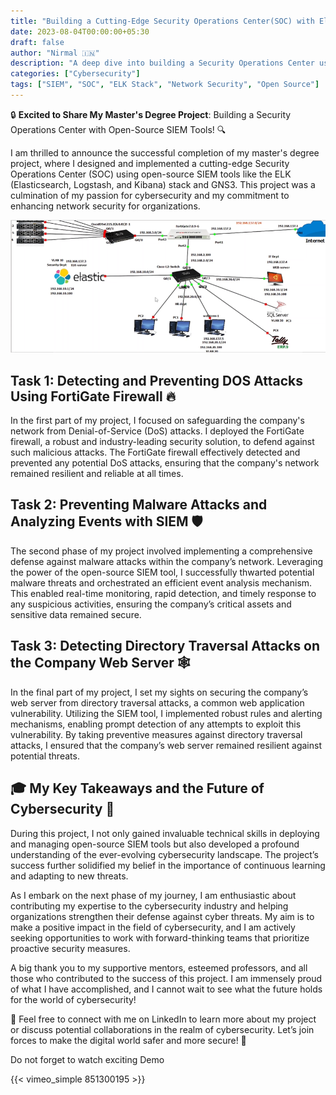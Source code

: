 ```yaml
---
title: "Building a Cutting-Edge Security Operations Center(SOC) with Elasticsearch and Fortiget"
date: 2023-08-04T00:00:00+05:30
draft: false
author: "Nirmal 🇮🇳"
description: "A deep dive into building a Security Operations Center using open-source SIEM tools as part of a master's degree project."
categories: ["Cybersecurity"]
tags: ["SIEM", "SOC", "ELK Stack", "Network Security", "Open Source"]
---
```


🔒 **Excited to Share My Master's Degree Project**: Building a Security Operations Center with Open-Source SIEM Tools! 🔍

I am thrilled to announce the successful completion of my master's degree project, where I designed and implemented a cutting-edge Security Operations Center (SOC) using open-source SIEM tools like the ELK (Elasticsearch, Logstash, and Kibana) stack and GNS3. This project was a culmination of my passion for cybersecurity and my commitment to enhancing network security for organizations.


![FortiGate Firewall in Action](/static/images/soc-project.png)


## Task 1: Detecting and Preventing DOS Attacks Using FortiGate Firewall 🔥

In the first part of my project, I focused on safeguarding the company's network from Denial-of-Service (DoS) attacks. I deployed the FortiGate firewall, a robust and industry-leading security solution, to defend against such malicious attacks. The FortiGate firewall effectively detected and prevented any potential DoS attacks, ensuring that the company's network remained resilient and reliable at all times.



## Task 2: Preventing Malware Attacks and Analyzing Events with SIEM 🛡️

The second phase of my project involved implementing a comprehensive defense against malware attacks within the company’s network. Leveraging the power of the open-source SIEM tool, I successfully thwarted potential malware threats and orchestrated an efficient event analysis mechanism. This enabled real-time monitoring, rapid detection, and timely response to any suspicious activities, ensuring the company’s critical assets and sensitive data remained secure.

## Task 3: Detecting Directory Traversal Attacks on the Company Web Server 🕸️

In the final part of my project, I set my sights on securing the company’s web server from directory traversal attacks, a common web application vulnerability. Utilizing the SIEM tool, I implemented robust rules and alerting mechanisms, enabling prompt detection of any attempts to exploit this vulnerability. By taking preventive measures against directory traversal attacks, I ensured that the company’s web server remained resilient against potential threats.

## 🎓 My Key Takeaways and the Future of Cybersecurity 🚀

During this project, I not only gained invaluable technical skills in deploying and managing open-source SIEM tools but also developed a profound understanding of the ever-evolving cybersecurity landscape. The project’s success further solidified my belief in the importance of continuous learning and adapting to new threats.

As I embark on the next phase of my journey, I am enthusiastic about contributing my expertise to the cybersecurity industry and helping organizations strengthen their defense against cyber threats. My aim is to make a positive impact in the field of cybersecurity, and I am actively seeking opportunities to work with forward-thinking teams that prioritize proactive security measures.

A big thank you to my supportive mentors, esteemed professors, and all those who contributed to the success of this project. I am immensely proud of what I have accomplished, and I cannot wait to see what the future holds for the world of cybersecurity!

📩 Feel free to connect with me on LinkedIn to learn more about my project or discuss potential collaborations in the realm of cybersecurity. Let’s join forces to make the digital world safer and more secure! 🤝

Do not forget to watch exciting Demo 

{{< vimeo_simple 851300195 >}}


